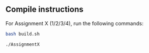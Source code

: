 ## Compile instructions

For Assignment X (1/2/3/4), run the following commands:

```bash
bash build.sh
```

```bash
./AssignmentX
```
